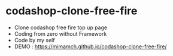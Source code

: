 # codashop-clone-free-fire
- Clone codashop free fire top up page
- Coding from zero without Framework
- Code by my self
- DEMO : https://mimamch.github.io/codashop-clone-free-fire/
